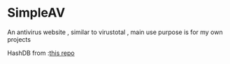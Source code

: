 # SimpleAV
An antivirus website , similar to virustotal , main use purpose is for my own projects

HashDB from :[this repo]([https://www.genome.gov/](https://github.com/CYB3RMX/MalwareHashDB))
